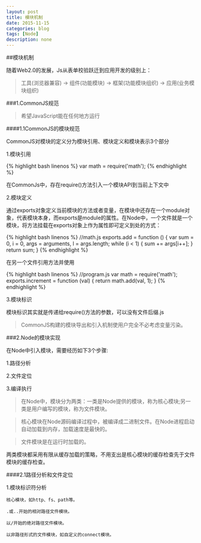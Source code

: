 ```yaml
---
layout: post
title: 模块机制
date: 2015-11-15
categories: blog
tags: [Node]
description: none
---
```


##模块机制

随着Web2.0的发展，Js从表单校验跃迁到应用开发的级别上：

>工具(浏览器兼容) -> 组件(功能模块) -> 框架(功能模块组织) -> 应用(业务模块组织)

###1.CommonJS规范

>希望JavaScript能在任何地方运行

####1.1CommonJS的模块规范

CommonJS对模块的定义分为模块引用、模块定义和模块表示3个部分

1.模块引用

{% highlight bash linenos %}
var math = require('math');
{% endhighlight %}

在CommonJs中，存在require()方法引入一个模块API到当前上下文中

2.模块定义

通过exports对象定义当前模块的方法或者变量，在模块中还存在一个module对象，代表模块本身，而exports是module的属性。在Node中，一个文件就是一个模块，将方法挂载在exports对象上作为属性即可定义到处的方式：

{% highlight bash linenos %}
//math.js
exports.add = function () {
    var sum = 0, i = 0,
        args = arguments,
        l = args.length;
    while (i < 1) {
        sum += args[i++];
    }
    return sum;
}
{% endhighlight %}

在另一个文件引用方法并使用

{% highlight bash linenos %}
//program.js
var math = require('math');
exports.increment = function (val) {
    return math.add(val, 1);
}
{% endhighlight %}

3.模块标识

模块标识其实就是传递给require()方法的参数，可以没有文件后缀.js

>CommonJS构建的模块导出和引入机制使用户完全不必考虑变量污染。

###2.Node的模块实现

在Node中引入模块，需要经历如下3个步骤:

1.路径分析

2.文件定位

3.编译执行

>在Node中，模块分为两类：一类是Node提供的模块，称为核心模块;另一类是用户编写的模块，称为文件模块。

>核心模块在Node源码编译过程中，被编译成二进制文件。在Node进程启动自动加载到内存，加载速度是最快的。

>文件模块是在运行时加载的。

两类模块都采用有限从缓存加载的策略，不用支出是核心模块的缓存检查先于文件模块的缓存检查。

####2.1路径分析和文件定位

1.模块标识符分析

    核心模块，如http、fs、path等。

    .或..开始的相对路径文件模块。

    以/开始的绝对路径文件模块。

    以非路径形式的文件模块，如自定义的connect模块。